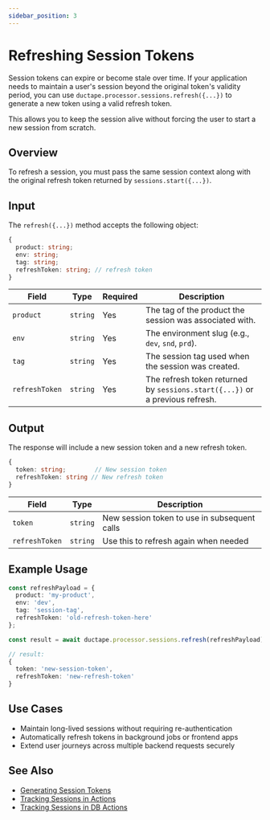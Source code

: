 ```yaml
---
sidebar_position: 3
---
```


# Refreshing Session Tokens

Session tokens can expire or become stale over time. If your application needs to maintain a user's session beyond the original token's validity period, you can use `ductape.processor.sessions.refresh({...})` to generate a new token using a valid refresh token.

This allows you to keep the session alive without forcing the user to start a new session from scratch.

## Overview

To refresh a session, you must pass the same session context along with the original refresh token returned by `sessions.start({...})`.

## Input

The `refresh({...})` method accepts the following object:

```typescript
{
  product: string;
  env: string;
  tag: string;
  refreshToken: string; // refresh token
}
```

| Field     | Type     | Required | Description                                                                 |
| --------- | -------- | -------- | --------------------------------------------------------------------------- |
| `product` | `string` | Yes    | The tag of the product the session was associated with.                     |
| `env`     | `string` | Yes    | The environment slug (e.g., `dev`, `snd`, `prd`).                           |
| `tag`     | `string` | Yes    | The session tag used when the session was created.                          |
| `refreshToken`   | `string` | Yes    | The refresh token returned by `sessions.start({...})` or a previous refresh. |

## Output

The response will include a new session token and a new refresh token.

```typescript
{
  token: string;        // New session token
  refreshToken: string // New refresh token
}
```

| Field           | Type     | Description                                  |
| --------------- | -------- | -------------------------------------------- |
| `token`         | `string` | New session token to use in subsequent calls |
| `refreshToken` | `string` | Use this to refresh again when needed        |

## Example Usage

```typescript
const refreshPayload = {
  product: 'my-product',
  env: 'dev',
  tag: 'session-tag',
  refreshToken: 'old-refresh-token-here'
};

const result = await ductape.processor.sessions.refresh(refreshPayload);

// result:
{
  token: 'new-session-token',
  refreshToken: 'new-refresh-token'
}
```

## Use Cases

- Maintain long-lived sessions without requiring re-authentication
- Automatically refresh tokens in background jobs or frontend apps
- Extend user journeys across multiple backend requests securely

## See Also
- [Generating Session Tokens](../sessions/#how-to-generate-a-session-token)
- [Tracking Sessions in Actions](../actions/run-actions.md#isession-schema)
- [Tracking Sessions in DB Actions](../database-actions/db-actions.md#isession-schema)